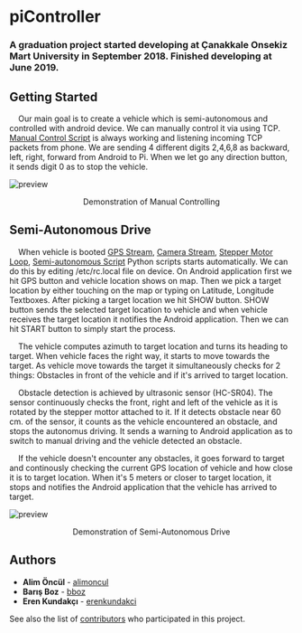 # piController
### A graduation project started developing at Çanakkale Onsekiz Mart University in September 2018. Finished developing at June 2019.

## Getting Started

&nbsp;&nbsp;&nbsp;&nbsp;Our main goal is to create a vehicle which is semi-autonomous and controlled with android device. We can manually control it via using TCP. [Manual Control Script](https://github.com/alimoncul/piController/blob/master/Raspberry%20Pi%20Scripts/wirelessAndroid.py) is always working and listening incoming TCP packets from phone. We are sending 4 different digits 2,4,6,8 as backward, left, right, forward from Android to Pi. When we let go any direction button, it sends digit 0 as to stop the vehicle. 

![preview](/demo/Manual.gif)

<p align="center">
  Demonstration of Manual Controlling
</p>

## Semi-Autonomous Drive
&nbsp;&nbsp;&nbsp;&nbsp;When vehicle is booted [GPS Stream](https://github.com/alimoncul/piController/blob/master/Raspberry%20Pi%20Scripts/gpsStream.py), [Camera Stream](https://github.com/alimoncul/piController/blob/master/Raspberry%20Pi%20Scripts/liveCamera.py), [Stepper Motor Loop](https://github.com/alimoncul/piController/blob/master/Raspberry%20Pi%20Scripts/lcal-sensor.py), [Semi-autonomous Script](https://github.com/alimoncul/piController/blob/master/Raspberry%20Pi%20Scripts/auto-drive.py) Python scripts starts automatically. We can do this by editing /etc/rc.local file on device. On Android application first we hit GPS button and vehicle location shows on map.
Then we pick a target location by either touching on the map or typing on Latitude, Longitude Textboxes. After picking a target location we hit SHOW button. SHOW button sends the selected target location to vehicle and when vehicle receives the target location it notifies the Android application. Then we can hit START button to simply start the process. 

&nbsp;&nbsp;&nbsp;&nbsp;The vehicle computes azimuth to target location and turns its heading to target. When vehicle faces the right way, it starts to move towards the target. As vehicle move towards the target it simultaneously checks for 2 things: Obstacles in front of the vehicle and if it's arrived to target location. 

&nbsp;&nbsp;&nbsp;&nbsp;Obstacle detection is achieved by ultrasonic sensor (HC-SR04). The sensor continuously checks the front, right and left of the vehicle as it is rotated by the stepper mottor attached to it. If it detects obstacle near 60 cm. of the sensor, it counts as the vehicle encountered an obstacle, and stops the autonomus driving. It sends a warning to Android application as to switch to manual driving and the vehicle detected an obstacle. 

&nbsp;&nbsp;&nbsp;&nbsp;If the vehicle doesn't encounter any obstacles, it goes forward to target and continously checking the current GPS location of vehicle and how close it is to target location. When it's 5 meters or closer to target location, it stops and notifies the Android application that the vehicle has arrived to target.

![preview](/demo/autodrive.gif)

<p align="center">
  Demonstration of Semi-Autonomous Drive
</p>


## Authors

* **Alim Öncül** - [alimoncul](https://github.com/alimoncul)
* **Barış Boz** - [bboz](https://github.com/bboz)
* **Eren Kundakçı** - [erenkundakci](https://github.com/erenkundakci)

See also the list of [contributors](https://github.com/alimoncul/piController/contributors) who participated in this project.



